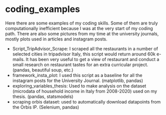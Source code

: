 # coding_examples


Here there are some examples of my coding skills.
Some of them are truly computationally inefficient because I was at the very start of my coding path.
There are also some pictures from my time at the university journals, mostly plots used in articles and instagram posts.
- Script_TripAdvisor_Scrape: I scraped all the restaurants in a number of selected cities in tripadvisor Italy, this script would return around 60k e-mails. It has been very useful to get a view of restaurant and conduct a small research on restaurant tastes for an extra curricular project. (pandas, beautiful soup, etc.)
- framework_insta_plot: I used this script as a baseline for all the instagram posts for the University Journal. (matplotlib, pandas)
- exploring_variables_thesis: Used to make analysis on the dataset (microdata of household income in Italy from 2008-2020) used on my thesis. (pandas, statsmodels)
- scraping orbis dataset: used to automatically download datapoints from the Orbis IP. (Selenium, pandas)
